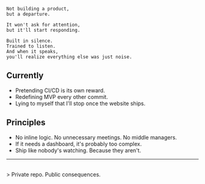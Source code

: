 ```
Not building a product,
but a departure.

It won't ask for attention,
but it'll start responding.

Built in silence.
Trained to listen.
And when it speaks,
you'll realize everything else was just noise.
```
## Currently
- Pretending CI/CD is its own reward.
- Redefining MVP every other commit.
- Lying to myself that I'll stop once the website ships.

## Principles
- No inline logic. No unnecessary meetings. No middle managers.
- If it needs a dashboard, it's probably too complex.
- Ship like nobody's watching. Because they aren't.
---

<br>
> Private repo. Public consequences.
